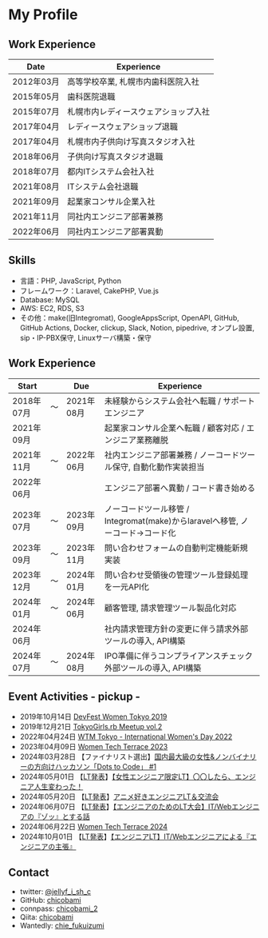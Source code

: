 # My Profile

## Work Experience
| Date       | Experience |
|------------|------------|
| 2012年03月 | 高等学校卒業, 札幌市内歯科医院入社 |
| 2015年05月 | 歯科医院退職 |
| 2015年07月 | 札幌市内レディースウェアショップ入社 |
| 2017年04月 | レディースウェアショップ退職 |
| 2017年04月 | 札幌市内子供向け写真スタジオ入社 |
| 2018年06月 | 子供向け写真スタジオ退職 |
| 2018年07月 | 都内ITシステム会社入社 |
| 2021年08月 | ITシステム会社退職 |
| 2021年09月 | 起業家コンサル企業入社 |
| 2021年11月 | 同社内エンジニア部署兼務 |
| 2022年06月 | 同社内エンジニア部署異動 |

## Skills
- 言語：PHP, JavaScript, Python
- フレームワーク：Laravel, CakePHP, Vue.js
- Database: MySQL
- AWS: EC2, RDS, S3
- その他：make(旧Integromat), GoogleAppsScript, OpenAPI, GitHub, GitHub Actions, Docker, clickup, Slack, Notion, pipedrive, オンプレ設置, sip・IP-PBX保守, Linuxサーバ構築・保守

## Work Experience
| Start      |            | Due        | Experience |
|------------|------------|------------|------------|
| 2018年07月 | 〜 | 2021年08月 | 未経験からシステム会社へ転職 / サポートエンジニア |
| 2021年09月 |  |  | 起業家コンサル企業へ転職 / 顧客対応 / エンジニア業務離脱 |
| 2021年11月 | 〜 | 2022年06月 | 社内エンジニア部署兼務 / ノーコードツール保守, 自動化動作実装担当 |
| 2022年06月 |  |  | エンジニア部署へ異動 / コード書き始める |
| 2023年07月 | 〜 | 2023年09月 | ノーコードツール移管 / Integromat(make)からlaravelへ移管, ノーコード→コード化 |
| 2023年09月 | 〜 | 2023年11月 | 問い合わせフォームの自動判定機能新規実装 |
| 2023年12月 | 〜 | 2024年01月 | 問い合わせ受領後の管理ツール登録処理を一元API化 |
| 2024年01月 | 〜 | 2024年06月 | 顧客管理, 請求管理ツール製品化対応 |
| 2024年06月 |  |  | 社内請求管理方針の変更に伴う請求外部ツールの導入, API構築 |
| 2024年07月 | 〜 | 2024年08月 | IPO準備に伴うコンプライアンスチェック外部ツールの導入, API構築 |

## Event Activities - pickup -
- 2019年10月14日 [DevFest Women Tokyo 2019](https://devfestwomen2019.peatix.com/)
- 2019年12月21日 [TokyoGirls.rb Meetup vol.2](https://techplay.jp/event/759089)
- 2022年04月24日 [WTM Tokyo - International Women's Day 2022](https://wtm-tokyo.connpass.com/event/241705/)
- 2023年04月09日 [Women Tech Terrace 2023](https://cyberagent.connpass.com/event/276834/)
- 2024年03月28日 【ファイナリスト選出】[国内最大級の女性&ノンバイナリーの方向けハッカソン「Dots to Code」 #1](https://dotstocode0329.peatix.com/)
- 2024年05月01日 【[LT発表](https://www.docswell.com/s/chicobami/ZW1P6Y-2024-05-15-175002)】[【女性エンジニア限定LT】〇〇したら、エンジニア人生変わった！](https://sister.connpass.com/event/315872/)
- 2024年05月20日 【[LT発表](https://www.docswell.com/s/chicobami/5M1MM2-2024-05-21-095343)】[アニメ好きエンジニアLT＆交流会](https://aegis.connpass.com/event/316802/)
- 2024年06月07日 【[LT発表](https://www.docswell.com/s/chicobami/Z1JPNV-2024-06-11-125508)】[【エンジニアのためのLT大会】IT/Webエンジニアの『ゾッ』とする話](https://sister.connpass.com/event/319897/)
- 2024年06月22日 [Women Tech Terrace 2024](https://cyberagent.connpass.com/event/319061/)
- 2024年10月01日 【[LT発表](https://www.docswell.com/s/chicobami/Z4VYJ1-2024-10-01-201244)】[【エンジニアLT】IT/Webエンジニアによる『エンジニアの主張』](https://wake-career.connpass.com/event/330547/)

## Contact
- twitter: [@jellyf_i_sh_c](https://x.com/jellyf_i_sh_c)
- GitHub: [chicobami](https://github.com/chicobami)
- connpass: [chicobami_2](https://connpass.com/user/chicobami_2/)
- Qiita: [chicobami](https://qiita.com/chicobami)
- Wantedly: [chie_fukuizumi](https://www.wantedly.com/id/chie_fukuizumi)

